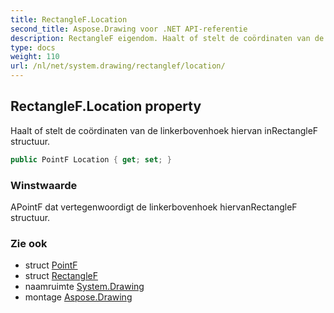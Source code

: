 ```yaml
---
title: RectangleF.Location
second_title: Aspose.Drawing voor .NET API-referentie
description: RectangleF eigendom. Haalt of stelt de coördinaten van de linkerbovenhoek hiervan inRectangleF structuur.
type: docs
weight: 110
url: /nl/net/system.drawing/rectanglef/location/
---
```

## RectangleF.Location property

Haalt of stelt de coördinaten van de linkerbovenhoek hiervan inRectangleF structuur.

```csharp
public PointF Location { get; set; }
```

### Winstwaarde

APointF dat vertegenwoordigt de linkerbovenhoek hiervanRectangleF structuur.

### Zie ook

* struct [PointF](../../pointf/)
* struct [RectangleF](../)
* naamruimte [System.Drawing](../../rectanglef/)
* montage [Aspose.Drawing](../../../)


